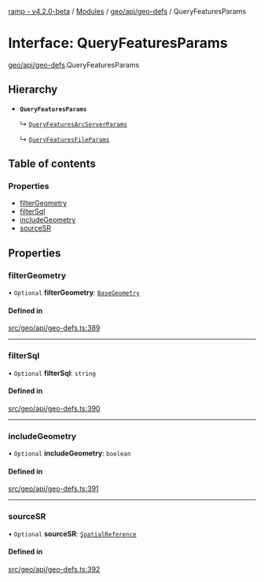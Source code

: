 [ramp - v4.2.0-beta](../README.md) / [Modules](../modules.md) / [geo/api/geo-defs](../modules/geo_api_geo_defs.md) / QueryFeaturesParams

# Interface: QueryFeaturesParams

[geo/api/geo-defs](../modules/geo_api_geo_defs.md).QueryFeaturesParams

## Hierarchy

- **`QueryFeaturesParams`**

  ↳ [`QueryFeaturesArcServerParams`](geo_api_geo_defs.QueryFeaturesArcServerParams.md)

  ↳ [`QueryFeaturesFileParams`](geo_utils_query.QueryFeaturesFileParams.md)

## Table of contents

### Properties

- [filterGeometry](geo_api_geo_defs.QueryFeaturesParams.md#filtergeometry)
- [filterSql](geo_api_geo_defs.QueryFeaturesParams.md#filtersql)
- [includeGeometry](geo_api_geo_defs.QueryFeaturesParams.md#includegeometry)
- [sourceSR](geo_api_geo_defs.QueryFeaturesParams.md#sourcesr)

## Properties

### filterGeometry

• `Optional` **filterGeometry**: [`BaseGeometry`](../classes/geo_api_graphic_geometry_base_geometry.BaseGeometry.md)

#### Defined in

[src/geo/api/geo-defs.ts:389](https://github.com/sharvenp/ramp4-docs/blob/c6cdb39/src/geo/api/geo-defs.ts#L389)

___

### filterSql

• `Optional` **filterSql**: `string`

#### Defined in

[src/geo/api/geo-defs.ts:390](https://github.com/sharvenp/ramp4-docs/blob/c6cdb39/src/geo/api/geo-defs.ts#L390)

___

### includeGeometry

• `Optional` **includeGeometry**: `boolean`

#### Defined in

[src/geo/api/geo-defs.ts:391](https://github.com/sharvenp/ramp4-docs/blob/c6cdb39/src/geo/api/geo-defs.ts#L391)

___

### sourceSR

• `Optional` **sourceSR**: [`SpatialReference`](../classes/geo_api_graphic_geometry_spatial_reference.SpatialReference.md)

#### Defined in

[src/geo/api/geo-defs.ts:392](https://github.com/sharvenp/ramp4-docs/blob/c6cdb39/src/geo/api/geo-defs.ts#L392)
